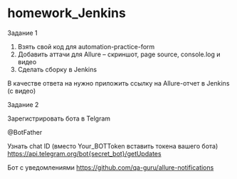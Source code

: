 # homework_Jenkins

Задание 1
1. Взять свой код для automation-practice-form
2. Добавить аттачи для Allure – скриншот, page source, console.log и видео
3. Cделать сборку в Jenkins

В качестве ответа на нужно приложить ссылку на Allure-отчет в Jenkins (с видео)


Задание 2

Зарегистрировать бота в Telgram

@BotFather

Узнать chat ID (вместо Your_BOTToken вставить токена вашего бота)
https://api.telegram.org/bot{secret_bot}/getUpdates



Бот с уведомлениями
https://github.com/qa-guru/allure-notifications

